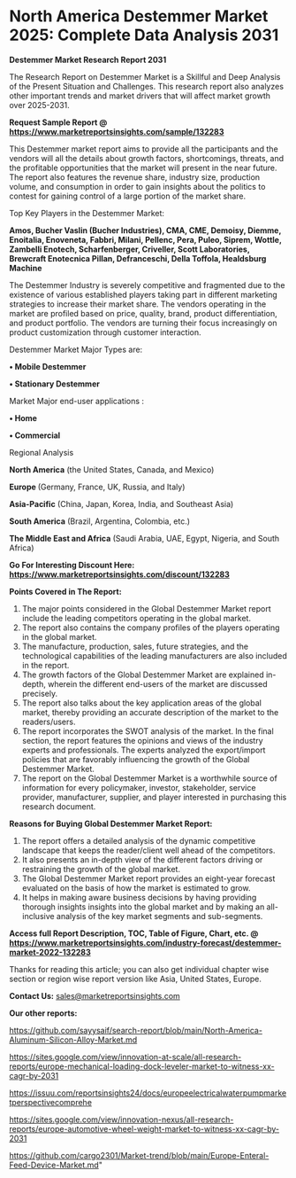 # North America Destemmer Market 2025: Complete Data Analysis 2031

<strong>Destemmer Market Research Report 2031</strong>

The Research Report on Destemmer Market is a Skillful and Deep Analysis of the Present Situation and Challenges. This research report also analyzes other important trends and market drivers that will affect market growth over 2025-2031.

<strong>Request Sample Report @ <a href=https://www.marketreportsinsights.com/sample/132283>https://www.marketreportsinsights.com/sample/132283</a></strong>

This Destemmer market report aims to provide all the participants and the vendors will all the details about growth factors, shortcomings, threats, and the profitable opportunities that the market will present in the near future. The report also features the revenue share, industry size, production volume, and consumption in order to gain insights about the politics to contest for gaining control of a large portion of the market share.

Top Key Players in the Destemmer Market:

<strong>Amos, Bucher Vaslin (Bucher Industries), CMA, CME, Demoisy, Diemme, Enoitalia, Enoveneta, Fabbri, Milani, Pellenc, Pera, Puleo, Siprem, Wottle, Zambelli Enotech, Scharfenberger, Criveller, Scott Laboratories, Brewcraft Enotecnica Pillan, Defranceschi, Della Toffola, Healdsburg Machine</strong>

The Destemmer Industry is severely competitive and fragmented due to the existence of various established players taking part in different marketing strategies to increase their market share. The vendors operating in the market are profiled based on price, quality, brand, product differentiation, and product portfolio. The vendors are turning their focus increasingly on product customization through customer interaction.

Destemmer Market Major Types are:

<strong>• Mobile Destemmer

• Stationary Destemmer</strong>

Market Major end-user applications :

<strong>• Home

• Commercial</strong>

Regional Analysis

</u><strong><b>North America</b></strong> (the United States, Canada, and Mexico)

<strong><b>Europe </b></strong>(Germany, France, UK, Russia, and Italy)

<strong><b>Asia-Pacific</b></strong> (China, Japan, Korea, India, and Southeast Asia)

<strong><b>South America</b></strong> (Brazil, Argentina, Colombia, etc.)

<strong><b>The Middle East and Africa</b></strong> (Saudi Arabia, UAE, Egypt, Nigeria, and South Africa)

<strong>Go For Interesting Discount Here: <a href=https://www.marketreportsinsights.com/discount/132283>https://www.marketreportsinsights.com/discount/132283</a></strong>

<strong>Points Covered in The Report:</strong>
<ol>
  <li>The major points considered in the Global Destemmer Market report include the leading competitors operating in the global market.</li>
  <li>The report also contains the company profiles of the players operating in the global market.</li>
  <li>The manufacture, production, sales, future strategies, and the technological capabilities of the leading manufacturers are also included in the report.</li>
  <li>The growth factors of the Global Destemmer Market are explained in-depth, wherein the different end-users of the market are discussed precisely.</li>
  <li>The report also talks about the key application areas of the global market, thereby providing an accurate description of the market to the readers/users.</li>
  <li>The report incorporates the SWOT analysis of the market. In the final section, the report features the opinions and views of the industry experts and professionals. The experts analyzed the export/import policies that are favorably influencing the growth of the Global Destemmer Market.</li>
  <li>The report on the Global Destemmer Market is a worthwhile source of information for every policymaker, investor, stakeholder, service provider, manufacturer, supplier, and player interested in purchasing this research document.</li>
</ol>
<strong>Reasons for Buying Global Destemmer Market Report:</strong>

<ol>
  <li>The report offers a detailed analysis of the dynamic competitive landscape that keeps the reader/client well ahead of the competitors.</li>
  <li>It also presents an in-depth view of the different factors driving or restraining the growth of the global market.</li>
  <li>The Global Destemmer Market report provides an eight-year forecast evaluated on the basis of how the market is estimated to grow.</li>
  <li>It helps in making aware business decisions by having providing thorough insights insights into the global market and by making an all-inclusive analysis of the key market segments and sub-segments.</li>
</ol>
<strong>Access full Report Description, TOC, Table of Figure, Chart, etc. @ <a href=https://www.marketreportsinsights.com/industry-forecast/destemmer-market-2022-132283>https://www.marketreportsinsights.com/industry-forecast/destemmer-market-2022-132283</a></strong>


Thanks for reading this article; you can also get individual chapter wise section or region wise report version like Asia, United States, Europe.

<strong>Contact Us:</strong>
sales@marketreportsinsights.com

<strong>Our other reports:</strong>

<a href=https://github.com/sayysaif/search-report/blob/main/North-America-Aluminum-Silicon-Alloy-Market.md>https://github.com/sayysaif/search-report/blob/main/North-America-Aluminum-Silicon-Alloy-Market.md</a>

<a href=https://sites.google.com/view/innovation-at-scale/all-research-reports/europe-mechanical-loading-dock-leveler-market-to-witness-xx-cagr-by-2031>https://sites.google.com/view/innovation-at-scale/all-research-reports/europe-mechanical-loading-dock-leveler-market-to-witness-xx-cagr-by-2031</a>

<a href=https://issuu.com/reportsinsights24/docs/europeelectricalwaterpumpmarketperspectivecomprehe>https://issuu.com/reportsinsights24/docs/europeelectricalwaterpumpmarketperspectivecomprehe</a>

<a href=https://sites.google.com/view/innovation-nexus/all-research-reports/europe-automotive-wheel-weight-market-to-witness-xx-cagr-by-2031>https://sites.google.com/view/innovation-nexus/all-research-reports/europe-automotive-wheel-weight-market-to-witness-xx-cagr-by-2031</a>

<a href=https://github.com/cargo2301/Market-trend/blob/main/Europe-Enteral-Feed-Device-Market.md>https://github.com/cargo2301/Market-trend/blob/main/Europe-Enteral-Feed-Device-Market.md</a>"
